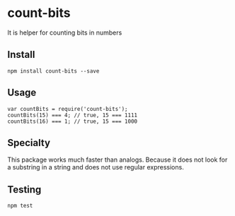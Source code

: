 # count-bits
It is helper for counting bits in numbers

## Install
    npm install count-bits --save

## Usage
    var countBits = require('count-bits');
    countBits(15) === 4; // true, 15 === 1111
    countBits(16) === 1; // true, 15 === 1000

## Specialty
This package works much faster than analogs.
Because it does not look for a substring in a string and does not use regular expressions.

## Testing
    npm test
